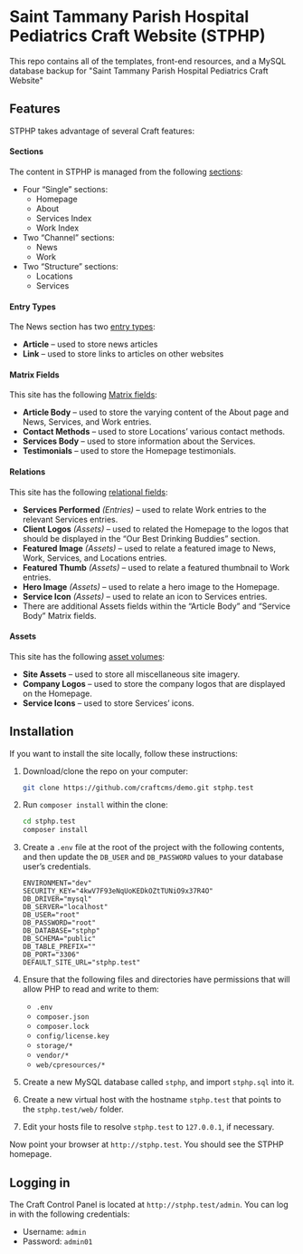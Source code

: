 # Saint Tammany Parish Hospital Pediatrics Craft Website (STPHP)
This repo contains all of the templates, front-end resources, and a MySQL database backup for "Saint Tammany Parish Hospital Pediatrics Craft Website"


## Features

STPHP takes advantage of several Craft features:

#### Sections

The content in STPHP is managed from the following [sections](https://docs.craftcms.com/v3/sections-and-entries.html#sections):

* Four “Single” sections:
  - Homepage
  - About
  - Services Index
  - Work Index
* Two “Channel” sections:
  - News
  - Work
* Two “Structure” sections:
  - Locations
  - Services

#### Entry Types

The News section has two [entry types](https://docs.craftcms.com/v3/sections-and-entries.html#entry-types):

* **Article** – used to store news articles
* **Link** – used to store links to articles on other websites

#### Matrix Fields

This site has the following [Matrix fields](https://docs.craftcms.com/v3/matrix-fields.html):

* **Article Body** – used to store the varying content of the About page and News, Services, and Work entries.
* **Contact Methods** – used to store Locations’ various contact methods.
* **Services Body** – used to store information about the Services.
* **Testimonials** – used to store the Homepage testimonials.

#### Relations

This site has the following [relational fields](https://docs.craftcms.com/v3/relations.html#terminology):

* **Services Performed** _(Entries)_ – used to relate Work entries to the relevant Services entries.
* **Client Logos** _(Assets)_ – used to related the Homepage to the logos that should be displayed in the “Our Best Drinking Buddies” section.
* **Featured Image** _(Assets)_ – used to relate a featured image to News, Work, Services, and Locations entries.
* **Featured Thumb** _(Assets)_ – used to relate a featured thumbnail to Work entries.
* **Hero Image** _(Assets)_ – used to relate a hero image to the Homepage.
* **Service Icon** _(Assets)_ – used to relate an icon to Services entries.
* There are additional Assets fields within the “Article Body” and “Service Body” Matrix fields.

#### Assets

This site has the following [asset volumes](https://docs.craftcms.com/v3/assets.html):

* **Site Assets** – used to store all miscellaneous site imagery.
* **Company Logos** – used to store the company logos that are displayed on the Homepage.
* **Service Icons** – used to store Services’ icons.


## Installation

If you want to install the site locally, follow these instructions:

1. Download/clone the repo on your computer:

   ```bash
   git clone https://github.com/craftcms/demo.git stphp.test
   ```

2. Run `composer install` within the clone:

   ```bash
   cd stphp.test
   composer install
   ```
   
3. Create a `.env` file at the root of the project with the following contents, and then update the `DB_USER` and `DB_PASSWORD` values to your database user’s credentials.

   ```dotenv
   ENVIRONMENT="dev"
   SECURITY_KEY="4kwV7F93eNqUoKEDkOZtTUNiO9x37R4O"
   DB_DRIVER="mysql"
   DB_SERVER="localhost"
   DB_USER="root"
   DB_PASSWORD="root"
   DB_DATABASE="stphp"
   DB_SCHEMA="public"
   DB_TABLE_PREFIX=""
   DB_PORT="3306"
   DEFAULT_SITE_URL="stphp.test"
   ```

4. Ensure that the following files and directories have permissions that will allow PHP to read and write to them:

   - `.env`
   - `composer.json`
   - `composer.lock`
   - `config/license.key`
   - `storage/*`
   - `vendor/*`
   - `web/cpresources/*`

5. Create a new MySQL database called `stphp`, and import `stphp.sql` into it.

6. Create a new virtual host with the hostname `stphp.test` that points to the `stphp.test/web/` folder.

7. Edit your hosts file to resolve `stphp.test` to `127.0.0.1`, if necessary.

Now point your browser at `http://stphp.test`. You should see the STPHP homepage.

## Logging in

The Craft Control Panel is located at `http://stphp.test/admin`. You can log in with the following credentials:

* Username: `admin`
* Password: `admin01`

